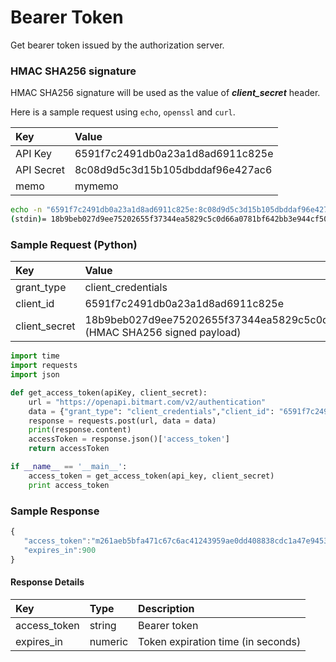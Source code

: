 # Bearer Token

Get bearer token issued by the authorization server.

### HMAC SHA256 signature

HMAC SHA256 signature will be used as the value of _**client_secret**_ header.

Here is a sample request using ```echo```, ```openssl``` and ```curl```.

| Key | Value |
| :--- | :--- |
| API Key | 6591f7c2491db0a23a1d8ad6911c825e |
| API Secret | 8c08d9d5c3d15b105dbddaf96e427ac6 |
| memo | mymemo |

```sh
echo -n "6591f7c2491db0a23a1d8ad6911c825e:8c08d9d5c3d15b105dbddaf96e427ac6:mymemo" | openssl dgst -sha256 -hmac "8c08d9d5c3d15b105dbddaf96e427ac6"
(stdin)= 18b9beb027d9ee75202655f37344ea5829c5c0d66a0781bf642bb3e944cf5019
```

### Sample Request \(Python\)

| Key | Value |
| :--- | :--- |
| grant_type | client_credentials |
| client_id | 6591f7c2491db0a23a1d8ad6911c825e |
| client_secret | 18b9beb027d9ee75202655f37344ea5829c5c0d66a0781bf642bb3e944cf5019 (HMAC SHA256 signed payload) |

```py
import time
import requests
import json

def get_access_token(apiKey, client_secret):
    url = "https://openapi.bitmart.com/v2/authentication"
    data = {"grant_type": "client_credentials","client_id": "6591f7c2491db0a23a1d8ad6911c825e", "client_secret": "18b9beb027d9ee75202655f37344ea5829c5c0d66a0781bf642bb3e944cf5019"}
    response = requests.post(url, data = data)
    print(response.content)
    accessToken = response.json()['access_token']
    return accessToken

if __name__ == '__main__':
    access_token = get_access_token(api_key, client_secret)
    print access_token

```


### Sample Response
```js
{
   "access_token":"m261aeb5bfa471c67c6ac41243959ae0dd408838cdc1a47e945305dd558e2fa78",
   "expires_in":900
}
```

#### Response Details

| Key | Type | Description |
| :--- | :--- | :--- |
| access_token | string | Bearer token |
| expires_in | numeric | Token expiration time (in seconds) |





